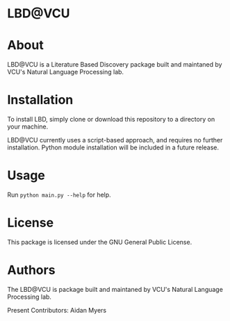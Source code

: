 # LBD@VCU

# About
LBD@VCU is a Literature Based Discovery package built and maintaned by VCU's Natural Language Processing lab.

<Insert Literature Based Discovery description and example use cases>

# Installation
To install LBD, simply clone or download this repository to a directory on your machine.

LBD@VCU currently uses a script-based approach, and requires no further installation. Python module installation will be included in a future release.

# Usage
  
Run `python main.py --help` for help.

# License
This package is licensed under the GNU General Public License.

# Authors
The LBD@VCU is package built and maintaned by VCU's Natural Language Processing lab.

Present Contributors: Aidan Myers
